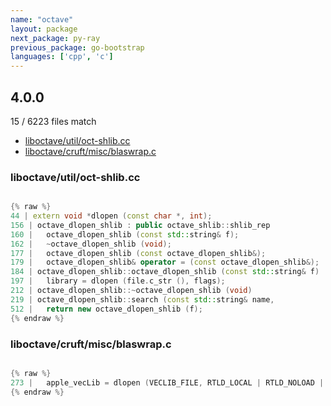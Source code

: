 ```yaml
---
name: "octave"
layout: package
next_package: py-ray
previous_package: go-bootstrap
languages: ['cpp', 'c']
---
```

## 4.0.0
15 / 6223 files match

 - [liboctave/util/oct-shlib.cc](#liboctaveutiloct-shlibcc)
 - [liboctave/cruft/misc/blaswrap.c](#liboctavecruftmiscblaswrapc)

### liboctave/util/oct-shlib.cc

```cpp

{% raw %}
44 | extern void *dlopen (const char *, int);
156 | octave_dlopen_shlib : public octave_shlib::shlib_rep
160 |   octave_dlopen_shlib (const std::string& f);
162 |   ~octave_dlopen_shlib (void);
177 |   octave_dlopen_shlib (const octave_dlopen_shlib&);
179 |   octave_dlopen_shlib& operator = (const octave_dlopen_shlib&);
184 | octave_dlopen_shlib::octave_dlopen_shlib (const std::string& f)
197 |   library = dlopen (file.c_str (), flags);
212 | octave_dlopen_shlib::~octave_dlopen_shlib (void)
219 | octave_dlopen_shlib::search (const std::string& name,
512 |   return new octave_dlopen_shlib (f);
{% endraw %}

```
### liboctave/cruft/misc/blaswrap.c

```c

{% raw %}
273 |   apple_vecLib = dlopen (VECLIB_FILE, RTLD_LOCAL | RTLD_NOLOAD | RTLD_FIRST);
{% endraw %}

```
